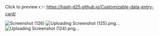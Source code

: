 Click to preview 👉: https://hash-d25.github.io/Customizable-data-entry-card/

![Screenshot (126)](https://github.com/user-attachments/assets/1533561d-7fc5-4e6b-b4b6-5a1a6bb6386f)
![Uploading Screenshot (125).png…]()
![Uploading Screenshot (124).png…]()



